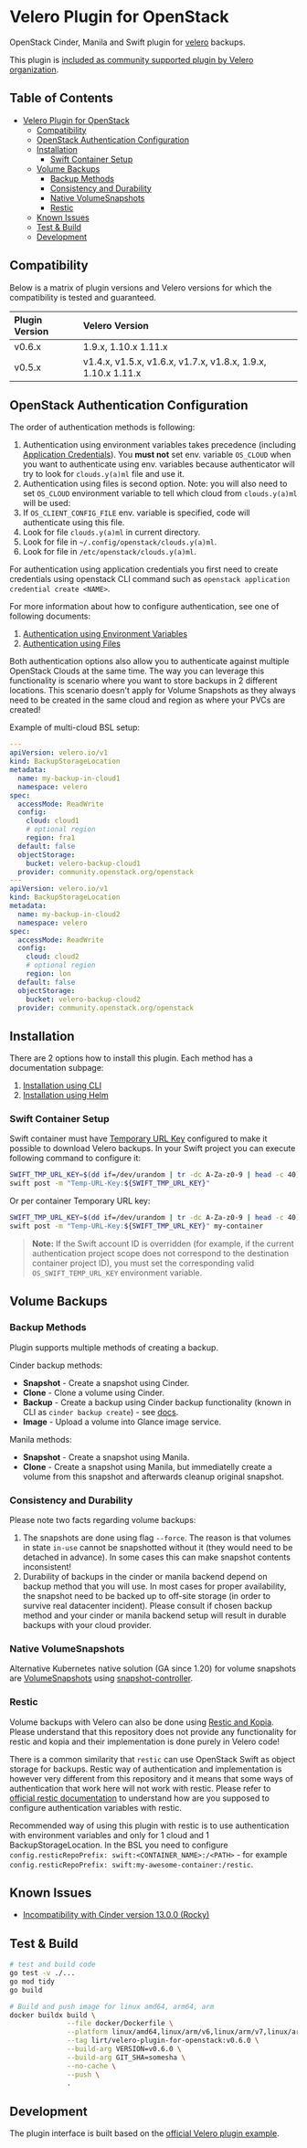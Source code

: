 # Velero Plugin for OpenStack

OpenStack Cinder, Manila and Swift plugin for [velero](https://github.com/vmware-tanzu/velero/) backups.

This plugin is [included as community supported plugin by Velero organization](https://velero.io/plugins/).

## Table of Contents

- [Velero Plugin for OpenStack](#velero-plugin-for-openstack)
  - [Compatibility](#compatibility)
  - [OpenStack Authentication Configuration](#openstack-authentication-configuration)
  - [Installation](#installation)
    - [Swift Container Setup](#swift-container-setup)
  - [Volume Backups](#volume-backups)
    - [Backup Methods](#backup-methods)
    - [Consistency and Durability](#consistency-and-durability)
    - [Native VolumeSnapshots](#native-volumesnapshots)
    - [Restic](#restic)
  - [Known Issues](#known-issues)
  - [Test & Build](#test--build)
  - [Development](#development)

## Compatibility

Below is a matrix of plugin versions and Velero versions for which the compatibility is tested and guaranteed.

| Plugin Version | Velero Version |
| :------------- | :------------- |
| v0.6.x         | 1.9.x, 1.10.x 1.11.x |
| v0.5.x         | v1.4.x, v1.5.x, v1.6.x, v1.7.x, v1.8.x, 1.9.x, 1.10.x 1.11.x |

## OpenStack Authentication Configuration

The order of authentication methods is following:
1. Authentication using environment variables takes precedence (including [Application Credentials](https://docs.openstack.org/keystone/queens/user/application_credentials.html#using-application-credentials)). You **must not** set env. variable `OS_CLOUD` when you want to authenticate using env. variables because authenticator will try to look for `clouds.y(a)ml` file and use it.
1. Authentication using files is second option. Note: you will also need to set `OS_CLOUD` environment variable to tell which cloud from `clouds.y(a)ml` will be used:
  1. If `OS_CLIENT_CONFIG_FILE` env. variable is specified, code will authenticate using this file.
  1. Look for file `clouds.y(a)ml` in current directory.
  1. Look for file in `~/.config/openstack/clouds.y(a)ml`.
  1. Look for file in `/etc/openstack/clouds.y(a)ml`.

For authentication using application credentials you first need to create credentials using openstack CLI command such as `openstack application credential create <NAME>`.

For more information about how to configure authentication, see one of following documents:
1. [Authentication using Environment Variables](docs/authentication-env.md)
1. [Authentication using Files](docs/authentication-file.md)

Both authentication options also allow you to authenticate against multiple OpenStack Clouds at the same time. The way you can leverage this functionality is scenario where you want to store backups in 2 different locations. This scenario doesn't apply for Volume Snapshots as they always need to be created in the same cloud and region as where your PVCs are created!

Example of multi-cloud BSL setup:
```yaml
---
apiVersion: velero.io/v1
kind: BackupStorageLocation
metadata:
  name: my-backup-in-cloud1
  namespace: velero
spec:
  accessMode: ReadWrite
  config:
    cloud: cloud1
    # optional region
    region: fra1
  default: false
  objectStorage:
    bucket: velero-backup-cloud1
  provider: community.openstack.org/openstack
---
apiVersion: velero.io/v1
kind: BackupStorageLocation
metadata:
  name: my-backup-in-cloud2
  namespace: velero
spec:
  accessMode: ReadWrite
  config:
    cloud: cloud2
    # optional region
    region: lon
  default: false
  objectStorage:
    bucket: velero-backup-cloud2
  provider: community.openstack.org/openstack
```

## Installation

There are 2 options how to install this plugin. Each method has a documentation subpage:
1. [Installation using CLI](docs/installation-using-cli.md)
1. [Installation using Helm](docs/installation-using-helm.md)

### Swift Container Setup

Swift container must have [Temporary URL Key](https://docs.openstack.org/swift/latest/api/temporary_url_middleware.html) configured to make it possible to download Velero backups. In your Swift project you can execute following command to configure it:

```bash
SWIFT_TMP_URL_KEY=$(dd if=/dev/urandom | tr -dc A-Za-z0-9 | head -c 40)
swift post -m "Temp-URL-Key:${SWIFT_TMP_URL_KEY}"
```

Or per container Temporary URL key:

```bash
SWIFT_TMP_URL_KEY=$(dd if=/dev/urandom | tr -dc A-Za-z0-9 | head -c 40)
swift post -m "Temp-URL-Key:${SWIFT_TMP_URL_KEY}" my-container
```

> **Note:** If the Swift account ID is overridden (for example, if the current authentication project scope does not correspond to the destination container project ID), you must set the corresponding valid `OS_SWIFT_TEMP_URL_KEY` environment variable.

## Volume Backups

### Backup Methods

Plugin supports multiple methods of creating a backup.

Cinder backup methods:
- **Snapshot** - Create a snapshot using Cinder.
- **Clone** - Clone a volume using Cinder.
- **Backup** - Create a backup using Cinder backup functionality (known in CLI as `cinder backup create`) - see [docs](https://docs.openstack.org/cinder/latest/admin/volume-backups.html).
- **Image** - Upload a volume into Glance image service.

Manila methods:
- **Snapshot** - Create a snapshot using Manila.
- **Clone** - Create a snapshot using Manila, but immediatelly create a volume from this snapshot and afterwards cleanup original snapshot.

### Consistency and Durability

Please note two facts regarding volume backups:
1. The snapshots are done using flag `--force`. The reason is that volumes in state `in-use` cannot be snapshotted without it (they would need to be detached in advance). In some cases this can make snapshot contents inconsistent!
2. Durability of backups in the cinder or manila backend depend on backup method that you will use. In most cases for proper availability, the snapshot need to be backed up to off-site storage (in order to survive real datacenter incident). Please consult if chosen backup method and your cinder or manila backend setup will result in durable backups with your cloud provider.

### Native VolumeSnapshots

Alternative Kubernetes native solution (GA since 1.20) for volume snapshots are [VolumeSnapshots](https://kubernetes.io/docs/concepts/storage/volume-snapshots/) using [snapshot-controller](https://kubernetes-csi.github.io/docs/snapshot-controller.html).

### Restic

Volume backups with Velero can also be done using [Restic and Kopia](https://velero.io/docs/main/file-system-backup/). Please understand that this repository does not provide any functionality for restic and kopia and their implementation is done purely in Velero code!

There is a common similarity that `restic` can use OpenStack Swift as object storage for backups. Restic way of authentication and implementation is however very different from this repository and it means that some ways of authentication that work here will not work with restic. Please refer to [official restic documentation](https://restic.readthedocs.io/en/latest/030_preparing_a_new_repo.html#openstack-swift) to understand how are you supposed to configure authentication variables with restic.

Recommended way of using this plugin with restic is to use authentication with environment variables and only for 1 cloud and 1 BackupStorageLocation. In the BSL you need to configure `config.resticRepoPrefix: swift:<CONTAINER_NAME>:/<PATH>` - for example `config.resticRepoPrefix: swift:my-awesome-container:/restic`.

## Known Issues

- [Incompatibility with Cinder version 13.0.0 (Rocky)](https://github.com/Lirt/velero-plugin-for-openstack/issues/20)

## Test & Build

```bash
# test and build code
go test -v ./...
go mod tidy
go build

# Build and push image for linux amd64, arm64, arm
docker buildx build \
              --file docker/Dockerfile \
              --platform linux/amd64,linux/arm/v6,linux/arm/v7,linux/arm64 \
              --tag lirt/velero-plugin-for-openstack:v0.6.0 \
              --build-arg VERSION=v0.6.0 \
              --build-arg GIT_SHA=somesha \
              --no-cache \
              --push \
              .
```

## Development

The plugin interface is built based on the [official Velero plugin example](https://github.com/vmware-tanzu/velero-plugin-example).
